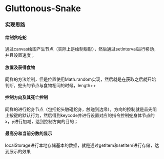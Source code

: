 # Gluttonous-Snake

### 实现思路
#### 绘制贪吃蛇
通过canvas绘图产生节点（实际上是绘制矩形），然后通过setInterval进行移动，并且设置速度；

#### 放置及获得食物

同样的方法绘制，但是位置使用Math.random实现，然后就是在获取之后就开始判断，蛇头的节点与食物相同的时候，length++


#### 控制方向及其死亡控制
同样的进行蛇身节点（包括蛇头触碰蛇身，触碰到边缘），方向的控制就是首先阻止按键的默认行为，然后得到keycode并进行设置对应的指令控制蛇身体节点的x，y进行加减，达到控制方向的目的；


#### 最高分和当前分数的显示
localStorage进行本地存储基本的数据，就是通过getItem和setItem进行存储，达到展示的效果
